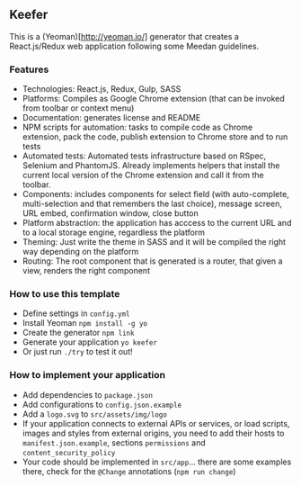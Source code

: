 ## Keefer

This is a (Yeoman)[http://yeoman.io/] generator that creates a React.js/Redux web application following some Meedan guidelines.

### Features

* Technologies: React.js, Redux, Gulp, SASS
* Platforms: Compiles as Google Chrome extension (that can be invoked from toolbar or context menu)
* Documentation: generates license and README
* NPM scripts for automation: tasks to compile code as Chrome extension, pack the code, publish extension to Chrome store and to run tests
* Automated tests: Automated tests infrastructure based on RSpec, Selenium and PhantomJS. Already implements helpers that install the current local version of the Chrome extension and call it from the toolbar.
* Components: includes components for select field (with auto-complete, multi-selection and that remembers the last choice), message screen, URL embed, confirmation window, close button
* Platform abstraction: the application has acccess to the current URL and to a local storage engine, regardless the platform
* Theming: Just write the theme in SASS and it will be compiled the right way depending on the platform
* Routing: The root component that is generated is a router, that given a view, renders the right component

### How to use this template

* Define settings in `config.yml`
* Install Yeoman `npm install -g yo`
* Create the generator `npm link`
* Generate your application `yo keefer`
* Or just run `./try` to test it out!

### How to implement your application

* Add dependencies to `package.json`
* Add configurations to `config.json.example`
* Add a `logo.svg` to `src/assets/img/logo`
* If your application connects to external APIs or services, or load scripts, images and styles from external origins, you need to add their hosts to `manifest.json.example`, sections `permissions` and `content_security_policy`
* Your code should be implemented in `src/app`... there are some examples there, check for the `@Change` annotations (`npm run change`)

